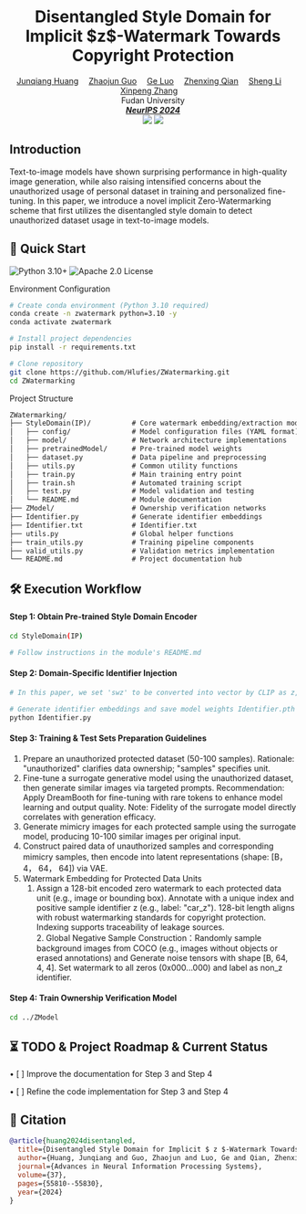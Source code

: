 <h1 align='Center'>Disentangled Style Domain for Implicit  $z$-Watermark Towards Copyright Protection</h1>
<div align='Center'>
    <a href='' target='_blank'>Junqiang Huang</a>&emsp;
    <a href='' target='_blank'>Zhaojun Guo</a>&emsp;
    <a href='' target='_blank'>Ge Luo</a>&emsp;
    <a href='' target='_blank'>Zhenxing Qian</a>&emsp;
    <a href='' target='_blank'>Sheng Li</a>&emsp;
    <a href='' target='_blank'>Xinpeng Zhang</a>&emsp;
</div>
<div align='Center'>
    Fudan University
</div>
<div align='Center'>
<i><strong><a href='[[https://eccv2024.ecva.net](https://neurips.cc/)](https://neurips.cc/)' target='_blank'>NeurIPS 2024</a></strong></i>
</div>


<div align='Center'>
    <a href='https://github.com/Hlufies/ZWatermarking'><img src='https://img.shields.io/badge/Project-Page-Green'></a>
    <a href=''><img src='https://img.shields.io/badge/Paper-Arxiv-red'></a>
</div>


## Introduction

Text-to-image models have shown surprising performance in high-quality image generation, while also raising intensified concerns about the unauthorized usage of personal dataset in training and personalized fine-tuning. In this paper, we introduce a novel implicit Zero-Watermarking scheme that first utilizes the disentangled style domain to detect unauthorized dataset usage in text-to-image models.



## 🚀 Quick Start  
![Python 3.10+](https://img.shields.io/badge/Python-3.10%2B-blue) ![Apache 2.0 License](https://img.shields.io/badge/License-Apache%202.0-green) 

Environment Configuration  
```bash
# Create conda environment (Python 3.10 required)
conda create -n zwatermark python=3.10 -y  
conda activate zwatermark

# Install project dependencies
pip install -r requirements.txt

# Clone repository
git clone https://github.com/Hlufies/ZWatermarking.git
cd ZWatermarking
```

Project Structure  
```markdown
ZWatermarking/
├── StyleDomain(IP)/          # Core watermark embedding/extraction module
│   ├── config/               # Model configuration files (YAML format)
│   ├── model/                # Network architecture implementations
│   ├── pretrainedModel/      # Pre-trained model weights
│   ├── dataset.py            # Data pipeline and preprocessing
│   ├── utils.py              # Common utility functions
│   ├── train.py              # Main training entry point
│   ├── train.sh              # Automated training script
│   ├── test.py               # Model validation and testing
│   └── README.md             # Module documentation
├── ZModel/                   # Ownership verification networks
├── Identifier.py             # Generate identifier embeddings
├── Identifier.txt            # Identifier.txt
├── utils.py                  # Global helper functions
├── train_utils.py            # Training pipeline components
├── valid_utils.py            # Validation metrics implementation
└── README.md                 # Project documentation hub
```

## 🛠️ Execution Workflow

#### Step 1: Obtain Pre-trained Style Domain Encoder
```bash
cd StyleDomain(IP)

# Follow instructions in the module's README.md
```


#### Step 2: Domain-Specific Identifier Injection

```bash
# In this paper, we set 'swz' to be converted into vector by CLIP as z, embedding it into ZModel. 

# Generate identifier embeddings and save model weights Identifier.pth
python Identifier.py
```

#### Step 3: Training & Test Sets Preparation Guidelines

1. Prepare an unauthorized protected dataset​​ (50-100 samples). Rationale: "unauthorized" clarifies data ownership; "samples" specifies unit.
2. Fine-tune a surrogate generative model​​ using the unauthorized dataset, then generate similar images via targeted prompts. Recommendation: Apply ​​DreamBooth​​ for fine-tuning with ​​rare tokens​​ to enhance model learning and output quality. Note: Fidelity of the surrogate model directly correlates with generation efficacy.
3. ​​Generate mimicry images​​ for each protected sample using the surrogate model, producing 10-100 similar images per original input.
4. Construct paired data​​ of unauthorized samples and corresponding mimicry samples, then encode into ​​latent representations​​ (shape: [B，4， 64， 64]) via VAE.
5. Watermark Embedding for Protected Data Units​​
   1. Assign a ​​128-bit encoded zero watermark​​ to each protected data unit (e.g., image or bounding box). Annotate with a ​​unique index​​ and positive sample identifier z (e.g., label: "car_z"). 128-bit length aligns with robust watermarking standards for copyright protection. Indexing supports traceability of leakage sources.  
​​   2. Global Negative Sample Construction​​：​Randomly sample ​​background images​​ from COCO (e.g., images without objects or erased annotations) and Generate noise tensors with shape [B, 64, 4, 4]. Set watermark to all zeros (0x000...000) and label as non_z identifier.

   
#### Step 4: Train Ownership Verification Model
```bash
cd ../ZModel
```

## ⏳ TODO & Project Roadmap & Current Status  

• [ ] Improve the documentation for Step 3 and Step 4 

• [ ] Refine the code implementation for Step 3 and Step 4
  




## 📜 Citation  
```bibtex
@article{huang2024disentangled,
  title={Disentangled Style Domain for Implicit $ z $-Watermark Towards Copyright Protection},
  author={Huang, Junqiang and Guo, Zhaojun and Luo, Ge and Qian, Zhenxing and Li, Sheng and Zhang, Xinpeng},
  journal={Advances in Neural Information Processing Systems},
  volume={37},
  pages={55810--55830},
  year={2024}
}
```







